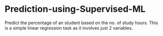 # Prediction-using-Supervised-ML
Predict the percentage of an student based on the no. of study hours.
This is a simple linear regression task as it involves just 2 variables.
